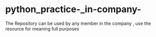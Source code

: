 # python_practice-_in-company-
The Repository can be used by any member in the company , use the resource for meaning full purposes 

